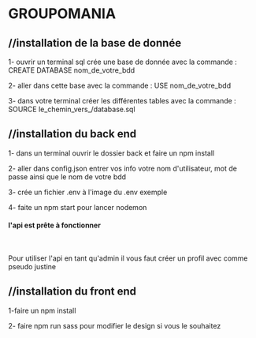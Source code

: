 <h1>GROUPOMANIA </h1>

<h2>//installation de la base de donnée</h2>
<p>1- ouvrir un terminal sql crée une base de donnée avec la commande : CREATE DATABASE nom_de_votre_bdd </p>
<p>2- aller dans cette base avec la commande : USE nom_de_votre_bdd </p>
<p>3- dans votre terminal créer les différentes tables avec la commande : SOURCE le_chemin_vers_/database.sql</p>

<h2>//installation du back end </h2>

<p>1- dans un terminal ouvrir le dossier back et faire un npm install<p> 
<p>2- aller dans config.json entrer vos info votre nom d'utilisateur, mot de passe ainsi que le nom de votre bdd<p>
<p>3- crée un fichier .env à l'image du .env exemple<p>
<p>4- faite un npm start pour lancer nodemon</p>

<h4>l'api est prête à fonctionner</h4><br/>
<p> Pour utiliser l'api en tant qu'admin il vous faut créer un profil avec comme pseudo justine </p>



<h2> //installation du front end </h2>

<p>1-faire un npm install<p>
<p>2- faire npm run sass pour modifier le design si vous le souhaitez<p>


